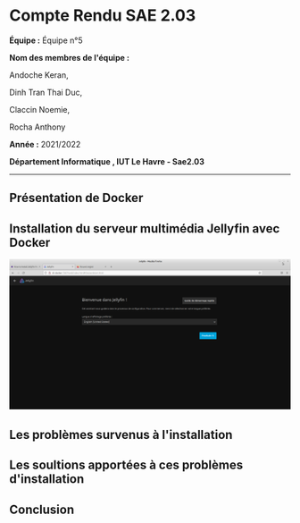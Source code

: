 # Compte Rendu SAE 2.03  

**Équipe :** Équipe n°5  

**Nom des membres de l'équipe :**  

Andoche Keran,  

Dinh Tran Thai Duc,  

Claccin Noemie,  

Rocha Anthony  


**Année :** 2021/2022   

**Département Informatique , IUT Le Havre - Sae2.03**

--------------------------------------------------------------------------------

## Présentation de Docker

## Installation du serveur multimédia Jellyfin avec Docker

![Interface_Jellyfin](./Images/Interface_Jellyfin.png)

## Les problèmes survenus à l'installation

## Les soultions apportées à ces problèmes d'installation

## Conclusion













